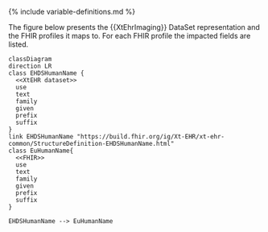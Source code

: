 {% include variable-definitions.md %}

The figure below presents the {{XtEhrImaging}} DataSet representation and the FHIR profiles it maps to. For each FHIR profile the impacted fields are listed.

```mermaid
classDiagram
direction LR
class EHDSHumanName {
  <<XtEHR dataset>>
  use
  text
  family
  given
  prefix
  suffix
}
link EHDSHumanName "https://build.fhir.org/ig/Xt-EHR/xt-ehr-common/StructureDefinition-EHDSHumanName.html"
class EuHumanName{
  <<FHIR>>
  use
  text
  family
  given
  prefix
  suffix
}

EHDSHumanName --> EuHumanName
```

